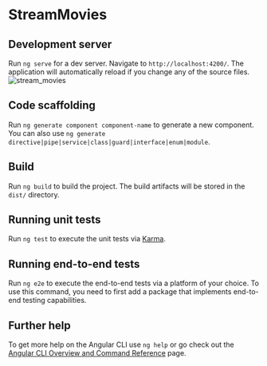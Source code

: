 # StreamMovies


## Development server

Run `ng serve` for a dev server. Navigate to `http://localhost:4200/`. The application will automatically reload if you change any of the source files.
![stream_movies](https://user-images.githubusercontent.com/54983940/196062370-c8e2c0e9-dab0-4142-8832-0191f28c50e1.png)

## Code scaffolding

Run `ng generate component component-name` to generate a new component. You can also use `ng generate directive|pipe|service|class|guard|interface|enum|module`.

## Build

Run `ng build` to build the project. The build artifacts will be stored in the `dist/` directory.

## Running unit tests

Run `ng test` to execute the unit tests via [Karma](https://karma-runner.github.io).

## Running end-to-end tests

Run `ng e2e` to execute the end-to-end tests via a platform of your choice. To use this command, you need to first add a package that implements end-to-end testing capabilities.

## Further help

To get more help on the Angular CLI use `ng help` or go check out the [Angular CLI Overview and Command Reference](https://angular.io/cli) page.
